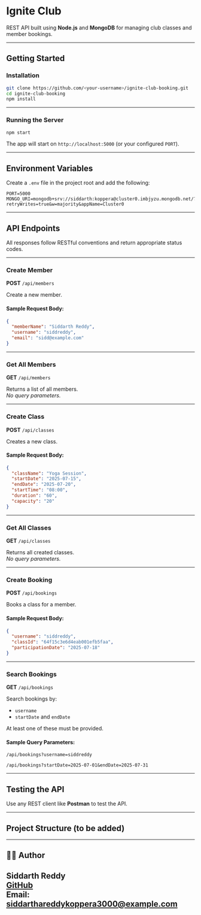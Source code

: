 
# Ignite Club

REST API built using **Node.js** and **MongoDB** for managing club classes and member bookings.

---

## Getting Started

### Installation

```bash
git clone https://github.com/<your-username>/ignite-club-booking.git
cd ignite-club-booking
npm install
```

---

### Running the Server

```bash
npm start
```

The app will start on `http://localhost:5000` (or your configured `PORT`).

---

## Environment Variables

Create a `.env` file in the project root and add the following:

```env
PORT=5000
MONGO_URI=mongodb+srv://siddarth:koppera@cluster0.imbjyzu.mongodb.net/?retryWrites=true&w=majority&appName=Cluster0
```

---

## API Endpoints

All responses follow RESTful conventions and return appropriate status codes.

---

### Create Member

**POST** `/api/members`

Create a new member.

#### Sample Request Body:

```json
{
  "memberName": "Siddarth Reddy",
  "username": "siddreddy",
  "email": "sidd@example.com"
}
```

---

### Get All Members

**GET** `/api/members`

Returns a list of all members.  
_No query parameters._

---

### Create Class

**POST** `/api/classes`

Creates a new class.

#### Sample Request Body:

```json
{
  "className": "Yoga Session",
  "startDate": "2025-07-15",
  "endDate": "2025-07-20",
  "startTime": "08:00",
  "duration": "60",
  "capacity": "20"
}
```

---

### Get All Classes

**GET** `/api/classes`

Returns all created classes.  
_No query parameters._

---

### Create Booking

**POST** `/api/bookings`

Books a class for a member.

#### Sample Request Body:

```json
{
  "username": "siddreddy",
  "classId": "64f15c3e6d4eab001efb5faa",
  "participationDate": "2025-07-18"
}
```

---

### Search Bookings

**GET** `/api/bookings`

Search bookings by:

- `username`  
- `startDate` and `endDate`

At least one of these must be provided.

#### Sample Query Parameters:

```
/api/bookings?username=siddreddy
```

```
/api/bookings?startDate=2025-07-01&endDate=2025-07-31
```

---

## Testing the API

Use any REST client like **Postman** to test the API.

---

## Project Structure (to be added)

<Coming Soon>

---

## 🧑‍💻 Author

**Siddarth Reddy**  
[GitHub](https://github.com/sid3k)  
Email: siddarthareddykoppera3000@example.com
---

